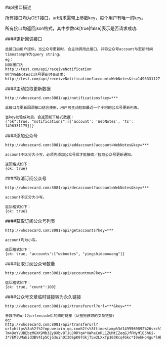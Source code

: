 #api接口描述

所有接口均为GET接口，url请求需带上参数key，每个用户有唯一的key。

所有接口均返回json格式，其中参数ok[true|false]表示是否请求成功.

####更新回调接口
```
此接口由用户提供，当公众号更新时，会主动调用此接口，并将公众号account与更新时间timestamp作为query string。
eg：
回调接口为
http://test.com/api/receiveNotification
则当WebNotes公众号更新时会请求:
http://test.com/api/receiveNotification?account=WebNotes&ts=1496331127
```

####主动拉取更新数据
```
http://whosecard.com:8081/api/notifications?key=***

此接口与更新回调接口结合使用，用户可主动拉取最近一个小时的公众号更新列表。

当key校验成功后，会返回如下格式数据：
{"ok":true, "notifications":[{'account': 'WebNotes', 'ts': 1496331175}]}
```

####添加公众号
```
http://whosecard.com:8081/api/addaccount?account=WebNotes&key=***

account不区分大小写，必须先添加公众号后才能接收／拉取公众号更新通知。

返回格式如下：
{ok: true}
```

####取消订阅公众号
```
http://whosecard.com:8081/api/decaccount?account=WebNotes&key=***

account不区分大小写。

返回格式如下：
{ok: true}
```

####获取订阅公众号列表
```
http://whosecard.com:8081/api/getaccounts?key=***

account均为小写。

返回格式如下：
{ok: true, "accounts":["webnotes", "yingshidamowang"]}
```

####获取订阅公众号数量
```
http://whosecard.com:8081/api/accountnum?key=***

返回格式如下：
{ok: true, "count":100}
```

####公众号文章临时链接转为永久链接
```
http://whosecard.com:8081/api/transferurl?url=***&key=***

参数中的url为urlencode后的临时链接（从搜狗获取的文章链接）
eg:
http://whosecard.com:8081/api/transferurl?url=https%3a%2f%2fmp.weixin.qq.com%2fs%3ftimestamp%3d1495560892%26src%3d3%26ver%3d1%26signature%3diwHBaGJJBumXB4o0dEjdFM-Tm4DoYVUBEbzMGXK9Mb3Zy8Xbv8TJuJRRYq4*XWheCnRL1ZUMtIZeqGJfFMyMlE3hKi-3*7EMlUMaEid3BV4Ip5CjG3uihOI3OSpK07dkjTLw2LXxfp103Kcq4Gkc*I0ekHo4gu*lHbiFG8qRPSg%3d&key=***
```